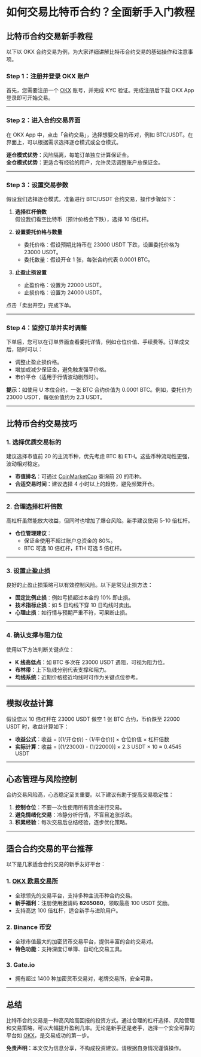 # 如何交易比特币合约？全面新手入门教程


## 比特币合约交易新手教程

以下以 OKX 合约交易为例，为大家详细讲解比特币合约交易的基础操作和注意事项。

### Step 1：注册并登录 OKX 账户

首先，您需要注册一个 [OKX](https://bit.ly/OKXe) 账号，并完成 KYC 验证。完成注册后下载 OKX App 登录即可开始交易。

---

### Step 2：进入合约交易界面

在 OKX App 中，点击「合约交易」，选择想要交易的币对，例如 BTC/USDT。在界面上，可以根据需求选择逐仓模式或全仓模式。

**逐仓模式优势**：风险隔离，每笔订单独立计算保证金。  
**全仓模式优势**：更适合有经验的用户，允许灵活调整账户总保证金。

---

### Step 3：设置交易参数

假设我们选择逐仓模式，准备进行 BTC/USDT 合约交易，操作步骤如下：

1. **选择杠杆倍数**  
   假设我们看空比特币（预计价格会下跌），选择 10 倍杠杆。

2. **设置委托价格与数量**  
   - 委托价格：假设预期比特币在 23000 USDT 下跌，设置委托价格为 23000 USDT。  
   - 委托数量：假设开仓 1 张，每张合约代表 0.0001 BTC。

3. **止盈止损设置**  
   - 止盈价格：设置为 22000 USDT。  
   - 止损价格：设置为 24000 USDT。

点击「卖出开空」完成下单。

---

### Step 4：监控订单并实时调整

下单后，您可以在订单界面查看委托详情，例如仓位价值、手续费等。订单成交后，随时可以：

- 调整止盈止损价格。  
- 增加或减少保证金，避免触发强平价格。  
- 市价平仓（适用于行情波动剧烈时）。  

**提示**：如使用 U 本位合约，一张 BTC 合约价值为 0.0001 BTC。例如，委托价为 23000 USDT，每张价值约为 2.3 USDT。

---

## 比特币合约交易技巧

### 1. 选择优质交易标的

建议选择市值前 20 的主流币种，优先考虑 BTC 和 ETH。这些币种流动性更强，波动相对稳定。

- **市值排名**：可通过 [CoinMarketCap](https://coinmarketcap.com/) 查询前 20 的币种。  
- **合适交易时间**：建议选择 4 小时以上的趋势，避免频繁开仓。

---

### 2. 合理选择杠杆倍数

高杠杆虽然能放大收益，但同时也增加了爆仓风险。新手建议使用 5-10 倍杠杆。

- **仓位管理建议**：  
  - 保证金使用不超过账户总资金的 80%。  
  - BTC 可选 10 倍杠杆，ETH 可选 5 倍杠杆。

---

### 3. 设置止盈止损

良好的止盈止损策略可以有效控制风险。以下是常见止损方法：

- **固定比例止损**：例如亏损超过本金的 10% 即止损。  
- **技术指标止损**：如 5 日均线下穿 10 日均线时卖出。  
- **心理止损**：如行情与预期严重不符，可果断止损。

---

### 4. 确认支撑与阻力位

使用以下方法判断关键点位：

- **K 线高低点**：如 BTC 多次在 23000 USDT 遇阻，可视为阻力位。  
- **布林带**：上下轨线分别代表支撑和阻力。  
- **均线系统**：近期价格接近均线时可作为关键点位参考。

---

## 模拟收益计算

假设您以 10 倍杠杆在 23000 USDT 做空 1 张 BTC 合约，币价跌至 22000 USDT 时，收益计算如下：

- **收益公式**：收益 = [(1/开仓价) - (1/平仓价)] × 仓位价值 × 杠杆倍数  
- **实际计算**：收益 = [(1/23000) - (1/22000)] × 2.3 USDT × 10 ≈ 0.4545 USDT

---

## 心态管理与风险控制

合约交易风险高，心态稳定至关重要。以下建议有助于提高交易稳定性：

1. **控制仓位**：不要一次性使用所有资金进行交易。  
2. **避免情绪化交易**：冷静分析行情，不盲目追涨杀跌。  
3. **积累经验**：每次交易后总结经验，逐步优化策略。

---

## 适合合约交易的平台推荐

以下是几家适合合约交易的新手友好平台：

### 1. [OKX 欧易交易所](https://bit.ly/OKXe)

- 全球领先的交易平台，支持多种主流币种合约交易。  
- **新手福利**：注册使用邀请码 **8265080**，领取最高 100 USDT 奖励。  
- 支持高达 100 倍杠杆，适合新手与进阶用户。

### 2. Binance 币安

- 全球市值最大的加密货币交易平台，提供丰富的合约交易对。  
- **特色功能**：支持深度订单簿、自动化交易工具。

### 3. Gate.io

- 拥有超过 1400 种加密货币交易对，老牌交易所，安全可靠。

---

## 总结

比特币合约交易是一种高风险高回报的投资方式。通过合理的杠杆选择、风险管理和交易策略，可以大幅提升盈利几率。无论是新手还是老手，选择一个安全可靠的平台如 [OKX](https://bit.ly/OKXe)，是交易成功的第一步。

**免责声明**：本文仅为信息分享，不构成投资建议。请根据自身情况谨慎操作。
